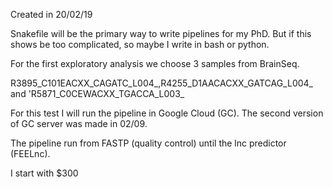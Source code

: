Created in 20/02/19

Snakefile will be the primary way to write pipelines for my PhD. But if this shows be too complicated, so maybe I write in bash or python.

For the first exploratory analysis we choose 3 samples from BrainSeq.

R3895_C101EACXX_CAGATC_L004_,R4255_D1AACACXX_GATCAG_L004_ and 'R5871_C0CEWACXX_TGACCA_L003_

For this test I will run the pipeline in Google Cloud (GC). The second version of GC server
was made in 02/09.

The pipeline run from FASTP (quality control) until the lnc predictor (FEELnc).

I start with $300
